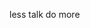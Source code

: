 less talk do more

<!---
justissei/justissei is a ✨ special ✨ repository because its `README.md` (this file) appears on your GitHub profile.
You can click the Preview link to take a look at your changes.
--->
